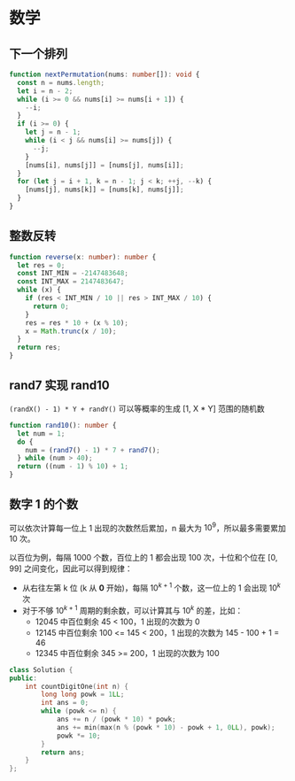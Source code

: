 # 数学

## 下一个排列

```ts
function nextPermutation(nums: number[]): void {
  const n = nums.length;
  let i = n - 2;
  while (i >= 0 && nums[i] >= nums[i + 1]) {
    --i;
  }
  if (i >= 0) {
    let j = n - 1;
    while (i < j && nums[i] >= nums[j]) {
      --j;
    }
    [nums[i], nums[j]] = [nums[j], nums[i]];
  }
  for (let j = i + 1, k = n - 1; j < k; ++j, --k) {
    [nums[j], nums[k]] = [nums[k], nums[j]];
  }
}
```

## 整数反转

```ts
function reverse(x: number): number {
  let res = 0;
  const INT_MIN = -2147483648;
  const INT_MAX = 2147483647;
  while (x) {
    if (res < INT_MIN / 10 || res > INT_MAX / 10) {
      return 0;
    }
    res = res * 10 + (x % 10);
    x = Math.trunc(x / 10);
  }
  return res;
}
```

## rand7 实现 rand10

`(randX() - 1) * Y + randY()` 可以等概率的生成 [1, X \* Y] 范围的随机数

```ts
function rand10(): number {
  let num = 1;
  do {
    num = (rand7() - 1) * 7 + rand7();
  } while (num > 40);
  return ((num - 1) % 10) + 1;
}
```

## 数字 1 的个数

可以依次计算每一位上 1 出现的次数然后累加，n 最大为 $10^9$，所以最多需要累加 10 次。

以百位为例，每隔 1000 个数，百位上的 1 都会出现 100 次，十位和个位在 [0, 99] 之间变化，因此可以得到规律：

- 从右往左第 k 位 (k 从 **0** 开始)，每隔 $10^{k+1}$ 个数，这一位上的 1 会出现 $10^k$ 次
- 对于不够 $10^{k+1}$ 周期的剩余数，可以计算其与 $10^k$ 的差，比如：
  - 12045 中百位剩余 45 < 100，1 出现的次数为 0
  - 12145 中百位剩余 100 <= 145 < 200，1 出现的次数为 145 - 100 + 1 = 46
  - 12345 中百位剩余 345 >= 200，1 出现的次数为 100

```cpp
class Solution {
public:
    int countDigitOne(int n) {
        long long powk = 1LL;
        int ans = 0;
        while (powk <= n) {
            ans += n / (powk * 10) * powk;
            ans += min(max(n % (powk * 10) - powk + 1, 0LL), powk);
            powk *= 10;
        }
        return ans;
    }
};
```
